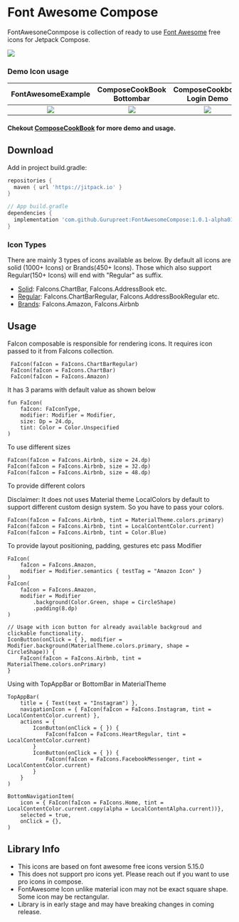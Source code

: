 # Font Awesome Compose 


FontAwesoneConmpose is collection of ready to use [Font Awesome](https://fontawesome.com/icons) free icons for Jetpack Compose.

[![](https://jitpack.io/v/Gurupreet/FontAwesomeCompose.svg)](https://jitpack.io/#Gurupreet/FontAwesomeCompose)

### Demo Icon usage
  FontAwesomeExample            | ComposeCookBook Bottombar           | ComposeCookbook Login Demo
:-------------------------:|:-------------------------: | :-------------------------:
![](https://user-images.githubusercontent.com/4903762/111063475-a119c880-84e9-11eb-887d-8984e454f401.jpg)  |  ![](https://user-images.githubusercontent.com/4903762/111063452-7af42880-84e9-11eb-8f9d-26bcd29cbd9d.jpg) | ![](https://user-images.githubusercontent.com/4903762/111063454-7d568280-84e9-11eb-896e-820717902aa0.jpg)

#### Chekout [ComposeCookBook](https://github.com/Gurupreet/ComposeCookBook) for more demo and usage.


Download
--------
Add in project build.gradle:

```gradle
repositories {
  maven { url 'https://jitpack.io' }
}

// App build.gradle
dependencies {
  implementation 'com.github.Gurupreet:FontAwesomeCompose:1.0.1-alpha01'
}
```

### Icon Types

There are mainly 3 types of icons available as below. 
By default all icons are solid (1000+ Icons) or Brands(450+ Icons). Those which also support Regular(150+ Icons) will end with "Regular" as suffix.
  * [Solid](https://fontawesome.com/icons?d=gallery&p=2&s=solid&m=free): 
    FaIcons.ChartBar, FaIcons.AddressBook etc.
  * [Regular](https://fontawesome.com/icons?d=gallery&p=2&s=regular&m=free): 
    FaIcons.ChartBarRegular, FaIcons.AddressBookRegular etc.
  * [Brands](https://fontawesome.com/icons?d=gallery&p=2&s=brands&m=free): 
    FaIcons.Amazon, FaIcons.Airbnb
 
## Usage 
FaIcon composable is responsible for rendering icons. It requires icon passed to it from FaIcons collection.
```
 FaIcon(faIcon = FaIcons.ChartBarRegular)
 FaIcon(faIcon = FaIcons.ChartBar)
 FaIcon(faIcon = FaIcons.Amazon)
```

It has 3 params with default value as shown below 
```
fun FaIcon(
    faIcon: FaIconType,
    modifier: Modifier = Modifier,
    size: Dp = 24.dp,
    tint: Color = Color.Unspecified
) 
```

To use different sizes
```
FaIcon(faIcon = FaIcons.Airbnb, size = 24.dp)
FaIcon(faIcon = FaIcons.Airbnb, size = 32.dp)
FaIcon(faIcon = FaIcons.Airbnb, size = 48.dp)
```

To provide different colors

Disclaimer: It does not uses Material theme LocalColors by default to support different custom design system.
So you have to pass your colors.
```
FaIcon(faIcon = FaIcons.Airbnb, tint = MaterialTheme.colors.primary)
FaIcon(faIcon = FaIcons.Airbnb, tint = LocalContentColor.current)
FaIcon(faIcon = FaIcons.Airbnb, tint = Color.Blue)
```

To provide layout positioning, padding, gestures etc pass Modifier
```
FaIcon(
    faIcon = FaIcons.Amazon,
    modifier = Modifier.semantics { testTag = "Amazon Icon" }
)
FaIcon(
    faIcon = FaIcons.Amazon,
    modifier = Modifier
        .background(Color.Green, shape = CircleShape)
        .padding(8.dp)
)

// Usage with icon button for already available backgroud and clickable functionality. 
IconButton(onClick = { }, modifier = Modifier.background(MaterialTheme.colors.primary, shape = CircleShape)) {
    FaIcon(faIcon = FaIcons.Airbnb, tint = MaterialTheme.colors.onPrimary)
}
```

Using with TopAppBar or BottomBar in MaterialTheme
```
TopAppBar(
    title = { Text(text = "Instagram") },
    navigationIcon = { FaIcon(faIcon = FaIcons.Instagram, tint = LocalContentColor.current) },
    actions = {
        IconButton(onClick = { }) {
            FaIcon(faIcon = FaIcons.HeartRegular, tint = LocalContentColor.current)
        }
        IconButton(onClick = { }) {
            FaIcon(faIcon = FaIcons.FacebookMessenger, tint = LocalContentColor.current)
        }
    }
)

BottomNavigationItem(
    icon = { FaIcon(faIcon = FaIcons.Home, tint = LocalContentColor.current.copy(alpha = LocalContentAlpha.current))},
    selected = true,
    onClick = {},
)
```

## Library Info
* This icons are based on font awesome free icons version 5.15.0
* This does not support pro icons yet. Please reach out if you want to use pro icons in compose.
* FontAwesome Icon unlike material icon may not be exact square shape. Some icon may be rectangular.
* Library is in early stage and may have breaking changes in coming release.
